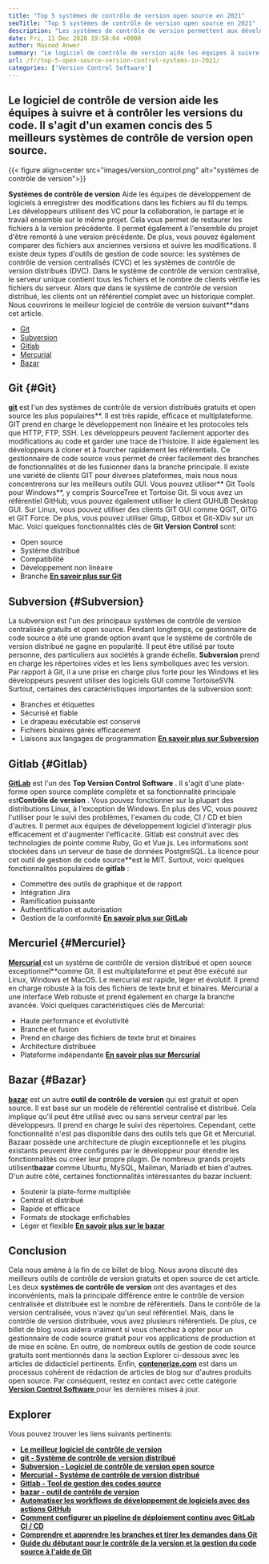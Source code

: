 ```yaml
---
title: "Top 5 systèmes de contrôle de version open source en 2021" 
seoTitle: "Top 5 systèmes de contrôle de version open source en 2021" 
description: "Les systèmes de contrôle de version permettent aux développeurs de gérer les modifications du code au fil du temps. Le contrôle de la version open source est disponible en modèles distribués et client-serveur." 
date: Fri, 11 Dec 2020 19:58:04 +0000
author: Masood Anwer
summary: "Le logiciel de contrôle de version aide les équipes à suivre et à contrôler les versions du code. Il s'agit d'un examen concis des 5 meilleurs systèmes de contrôle de version open source." 
url: /fr/top-5-open-source-version-control-systems-in-2021/
categories: ['Version Control Software']
---
```


## Le logiciel de contrôle de version aide les équipes à suivre et à contrôler les versions du code. Il s'agit d'un examen concis des 5 meilleurs systèmes de contrôle de version open source.

{{< figure align=center src="images/version_control.png" alt="systèmes de contrôle de version">}}

**Systèmes de contrôle de version** Aide les équipes de développement de logiciels à enregistrer des modifications dans les fichiers au fil du temps. Les développeurs utilisent des VC pour la collaboration, le partage et le travail ensemble sur le même projet. Cela vous permet de restaurer les fichiers à la version précédente. Il permet également à l'ensemble du projet d'être remonté à une version précédente. De plus, vous pouvez également comparer des fichiers aux anciennes versions et suivre les modifications.
Il existe deux types d'outils de gestion de code source: les systèmes de contrôle de version centralisés (CVC) et les systèmes de contrôle de version distribués (DVC). Dans le système de contrôle de version centralisé, le serveur unique contient tous les fichiers et le nombre de clients vérifie les fichiers du serveur. Alors que dans le système de contrôle de version distribué, les clients ont un référentiel complet avec un historique complet.
Nous couvrirons le meilleur logiciel de contrôle de version suivant**dans cet article.
  * [Git][2]
  * [Subversion][3]
  * [Gitlab][4]
  * [Mercurial][5]
  * [Bazar][6]

## Git {#Git}

[ **git**][7] est l'un des systèmes de contrôle de version distribués gratuits et open source les plus populaires**. Il est très rapide, efficace et multiplateforme. GIT prend en charge le développement non linéaire et les protocoles tels que HTTP, FTP, SSH. Les développeurs peuvent facilement apporter des modifications au code et garder une trace de l'histoire. Il aide également les développeurs à cloner et à fourcher rapidement les référentiels. Ce gestionnaire de code source vous permet de créer facilement des branches de fonctionnalités et de les fusionner dans la branche principale. Il existe une variété de clients GIT pour diverses plateformes, mais nous nous concentrerons sur les meilleurs outils GUI. Vous pouvez utiliser** Git Tools pour Windows**, y compris SourceTree et Tortoise Git. Si vous avez un référentiel GitHub, vous pouvez également utiliser le client GUHUB Desktop GUI. Sur Linux, vous pouvez utiliser des clients GIT GUI comme QGIT, GITG et GIT Force. De plus, vous pouvez utiliser Gitup, Gitbox et Git-XDiv sur un Mac.
Voici quelques fonctionnalités clés de **Git Version Control** sont:
  * Open source
  * Système distribué
  * Compatibilité
  * Développement non linéaire
  * Branche
[ **En savoir plus sur Git** ][8]

## Subversion {#Subversion}

La subversion est l'un des principaux systèmes de contrôle de version centralisée gratuits et open source. Pendant longtemps, ce gestionnaire de code source a été une grande option avant que le système de contrôle de version distribué ne gagne en popularité. Il peut être utilisé par toute personne, des particuliers aux sociétés à grande échelle. **Subversion** prend en charge les répertoires vides et les liens symboliques avec les version. Par rapport à Git, il a une prise en charge plus forte pour les Windows et les développeurs peuvent utiliser des logiciels GUI comme TortoiseSVN.
Surtout, certaines des caractéristiques importantes de la subversion sont:
  * Branches et étiquettes
  * Sécurisé et fiable
  * Le drapeau exécutable est conservé
  * Fichiers binaires gérés efficacement
  * Liaisons aux langages de programmation
[ **En savoir plus sur Subversion** ][9]

## Gitlab {#Gitlab}

[ **GitLab**][10] est l'un des **Top Version Control Software** . Il s'agit d'une plate-forme open source complète complète et sa fonctionnalité principale est**Contrôle de version** . Vous pouvez fonctionner sur la plupart des distributions Linux, à l'exception de Windows. En plus des VC, vous pouvez l'utiliser pour le suivi des problèmes, l'examen du code, CI / CD et bien d'autres. Il permet aux équipes de développement logiciel d'interagir plus efficacement et d'augmenter l'efficacité. Gitlab est construit avec des technologies de pointe comme Ruby, Go et Vue.js. Les informations sont stockées dans un serveur de base de données PostgreSQL. La licence pour cet outil de gestion de code source**est le MIT.
Surtout, voici quelques fonctionnalités populaires de **gitlab** :
  * Commettre des outils de graphique et de rapport
  * Intégration Jira
  * Ramification puissante
  * Authentification et autorisation
  * Gestion de la conformité
[ **En savoir plus sur GitLab** ][11]

## Mercuriel {#Mercuriel}

[ **Mercurial** ][12] est un système de contrôle de version distribué et open source exceptionnel**comme Git. Il est multiplateforme et peut être exécuté sur Linux, Windows et MacOS. Le mercurial est rapide, léger et évolutif. Il prend en charge robuste à la fois des fichiers de texte brut et binaires. Mercurial a une interface Web robuste et prend également en charge la branche avancée.
Voici quelques caractéristiques clés de Mercurial:
  * Haute performance et évolutivité
  * Branche et fusion
  * Prend en charge des fichiers de texte brut et binaires
  * Architecture distribuée
  * Plateforme indépendante
[ **En savoir plus sur Mercurial** ][13]

## Bazar {#Bazar}

[ **bazar**][14] est un autre **outil de contrôle de version** qui est gratuit et open source. Il est basé sur un modèle de référentiel centralisé et distribué. Cela implique qu'il peut être utilisé avec ou sans serveur central par les développeurs. Il prend en charge le suivi des répertoires. Cependant, cette fonctionnalité n'est pas disponible dans des outils tels que Git et Mercurial. Bazaar possède une architecture de plugin exceptionnelle et les plugins existants peuvent être configurés par le développeur pour étendre les fonctionnalités ou créer leur propre plugin. De nombreux grands projets utilisent**bazar** comme Ubuntu, MySQL, Mailman, Mariadb et bien d'autres.
D'un autre côté, certaines fonctionnalités intéressantes du bazar incluent:
  * Soutenir la plate-forme multipliée
  * Central et distribué
  * Rapide et efficace
  * Formats de stockage enfichables
  * Léger et flexible
[ **En savoir plus sur le bazar** ][15]

## Conclusion
Cela nous amène à la fin de ce billet de blog. Nous avons discuté des meilleurs outils de contrôle de version gratuits et open source de cet article. Les deux **systèmes de contrôle de version** ont des avantages et des inconvénients, mais la principale différence entre le contrôle de version centralisée et distribuée est le nombre de référentiels. Dans le contrôle de la version centralisée, vous n'avez qu'un seul référentiel. Mais, dans le contrôle de version distribuée, vous avez plusieurs référentiels. De plus, ce billet de blog vous aidera vraiment si vous cherchez à opter pour un gestionnaire de code source gratuit pour vos applications de production et de mise en scène. En outre, de nombreux outils de gestion de code source gratuits sont mentionnés dans la section Explorer ci-dessous avec les articles de didacticiel pertinents.
Enfin, [ **contenerize.com**][16] est dans un processus cohérent de rédaction de articles de blog sur d'autres produits open source. Par conséquent, restez en contact avec cette catégorie [**Version Control Software** ][17] pour les dernières mises à jour.

## Explorer
Vous pouvez trouver les liens suivants pertinents:
  * [ **Le meilleur logiciel de contrôle de version** ][1]
  * [ **git - Système de contrôle de version distribué** ][18]
  * [ **Subversion - Logiciel de contrôle de version open source** ][19]
  * [ **Mercurial - Système de contrôle de version distribué** ][20]
  * [ **Gitlab - Tool de gestion des codes source** ][21]
  * [ **bazar - outil de contrôle de version** ][22]
  * [ **Automatiser les workflows de développement de logiciels avec des actions GitHub** ][23]
  * **[Comment configurer un pipeline de déploiement continu avec GitLab CI / CD][24]** 
  * **[Comprendre et apprendre les branches et tirer les demandes dans Git][25]** 
  * **[Guide du débutant pour le contrôle de la version et la gestion du code source à l'aide de Git][26]** 



[1]: https://products.containerize.com/version-control
[2]: #Git
[3]: #Subversion
[4]: #GitLab
[5]: #Mercurial
[6]: #Bazaar
[7]: https://products.containerize.com/version-control/git/
[8]: https://git-scm.com/
[9]: https://subversion.apache.org/
[10]: https://products.containerize.com/version-control/gitlab/
[11]: https://about.gitlab.com/
[12]: https://products.containerize.com/version-control/mercurial/
[13]: https://www.mercurial-scm.org/
[14]: https://products.containerize.com/version-control/bazaar/
[15]: https://bazaar.canonical.com/
[16]: https://containerize.com
[17]: https://blog.containerize.com/category/version-control-software/
[18]: https://products.containerize.com/version-control/git
[19]: https://products.containerize.com/version-control/subversion
[20]: https://products.containerize.com/version-control/mercurial
[21]: https://products.containerize.com/version-control/gitlab
[22]: https://products.containerize.com/version-control/bazaar
[23]: https://blog.containerize.com/version-control-software/github-actions-tutorial-automate-your-first-workflow/
[24]: https://blog.containerize.com/version-control-software/gitlab-continuous-deployment-how-it-works/
[25]: https://blog.containerize.com/version-control-software/understand-and-learn-branches-and-pull-requests-in-git/
[26]: https://blog.containerize.com/2021/01/08/guide-to-version-control-and-source-code-management-using-git/

